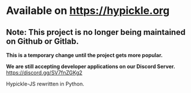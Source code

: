 # Available on https://hypickle.org
## Note: This project is no longer being maintained on Github or Gitlab. 
**This is a temporary change until the project gets more popular.**

**We are still accepting developer applications on our Discord Server.**
https://discord.gg/SV7fnZGKg2


Hypickle-JS rewritten in Python.
